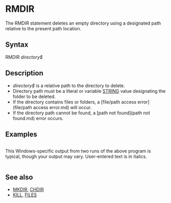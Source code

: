 # RMDIR

The RMDIR statement deletes an empty directory using a designated path relative to the present path location.

  

## Syntax

RMDIR *directory$*
  

## Description

* *directory$* is a relative path to the directory to delete.
* Directory path must be a literal or variable [STRING](STRING.md) value designating the folder to be deleted.
* If the directory contains files or folders, a [file/path access error](file/path access error.md) will occur.
* If the directory path cannot be found, a [path not found](path not found.md) error occurs.

  

## Examples

```   [ON ERROR GOTO](ON ERROR GOTO.md) ErrorHandler  DO  ERRcode = 0  [INPUT](INPUT.md) "Enter path and name of directory to delete: "; directory$  IF [LEN](LEN.md)(directory$) THEN      'valid user entry or quits    RMDIR directory$    'removes empty folder without a prompt    IF ERRcode = 0 THEN PRINT "Folder "; directory$; " removed."  END IF  LOOP UNTIL ERRcode = 0 OR LEN(directory$) = 0 [SYSTEM](SYSTEM.md)   ErrorHandler: ERRcode = [ERR](ERR.md)    'get error code returned [SELECT CASE](SELECT CASE.md) ERRcode [CASE](CASE.md) 75     [PRINT](PRINT.md) directory$ + " is not empty!" [CASE](CASE.md) 76     [PRINT](PRINT.md) directory$ + " does not exist!" [CASE ELSE](CASE ELSE.md)     [PRINT](PRINT.md) "Error"; ERRcode; "attempting to delete " + directory$ [END SELECT](END SELECT.md) [PRINT](PRINT.md) [RESUME NEXT](RESUME NEXT.md)   
```

This Windows-specific output from two runs of the above program is typical, though your output may vary. User-entered text is in italics.

```   Enter path and name of directory to delete: *Some\Folder\That\Doesnt\Exist* Some\folder\That\Doesnt\Exist does not exist!  Enter path and name of directory to delete: *C:\temp* C:\temp is not empty!   
```

  

## See also

* [MKDIR](MKDIR.md), [CHDIR](CHDIR.md)
* [KILL](KILL.md), [FILES](FILES.md)

  
